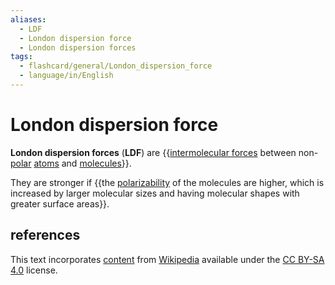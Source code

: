 ```yaml
---
aliases:
  - LDF
  - London dispersion force
  - London dispersion forces
tags:
  - flashcard/general/London_dispersion_force
  - language/in/English
---
```


# London dispersion force

__London dispersion forces__ (__LDF__) are {{[intermolecular forces](intermolecular%20force.md) between non-[polar](chemical%20polarity.md) [atoms](atom.md) and [molecules](molecule.md)}}. <!--SR:!2026-08-14,898,310-->

They are stronger if {{the [polarizability](polarizability.md) of the molecules are higher, which is increased by larger molecular sizes and having molecular shapes with greater surface areas}}. <!--SR:!2024-12-14,323,230-->

## references

This text incorporates [content](https://en.wikipedia.org/wiki/London_dispersion_force) from [Wikipedia](Wikipedia.md) available under the [CC BY-SA 4.0](https://creativecommons.org/licenses/by-sa/4.0/) license.
